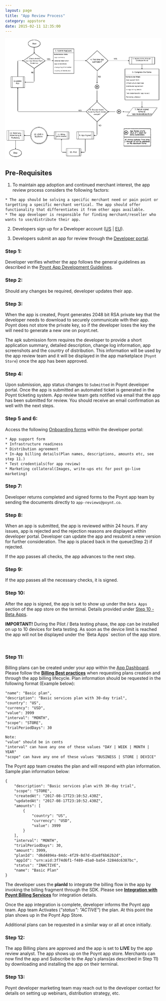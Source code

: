```yaml
---
layout: page
title: "App Review Process"
category: appstore
date: 2015-02-11 12:35:00
---
```



<!-- ![](https://d347164ulyc57y.cloudfront.net/2017/07/Final-Developer-flow--3-.png -->
  ![](../assets/Developer_flow_10232018.png)



## Pre-Requisites

1) To maintain app adoption and continued merchant interest, the app review process considers the following factors:

```
* The app should be solving a specific merchant need or pain point or targetting a specific merchant vertical. The app should offer functionality that differentiates it from other apps available.
* The app developer is responsible for finding merchant/reseller who wants to use/distribute their app.
```

2) Developers sign up for a Developer account ([US](https://poynt.net/auth/signup/developer) \| [EU](https://eu.poynt.net/auth/signup/developer)).

3) Developers submit an app for review through the [Developer portal](https://poynt.net/terminalapps).

### Step 1:
Developer verifies whether the app follows the general guidelines as described in the [Poynt App Development Guidelines](../appstore/app-development-guidelines.html).

### Step 2:
Should any changes be required, developer updates their app.

### Step 3:
When the app is created, Poynt generates 2048 bit RSA private key that the developer needs to download to securely communicate with their app. Poynt does not store the private key, so if the developer loses the key the will need to generate a new one on poynt.net.

The apk submission form requires the developer to provide a short application summary, detailed description, change log information, app screenshots and the country of distribution. This information will be used by the app review team and it will be displayed in the app marketplace (`Poynt Store`) once the app has been approved.

### Step 4:
Upon submission, app status changes to `Submitted` in Poynt developer portal.
Once the app is submitted an automated ticket is generated in the Poynt ticketing system. App review team gets notified via email that the app has been submitted for review. You should receive an email confirmation as well with the next steps.

### Step 5 and 6:
Access the following [Onboarding forms](https://poynt.net/mc/#/account/docs) within the developer portal:
```
* App support form
* Infrastructure readiness
* Distribution agreement
* In-App billing details(Plan names, descriptions, amounts etc, see step 11.)
* Test credentials(for app review)
* Marketing collateral(Images, write-ups etc for post go-live marketing)
```


### Step 7:
Developer returns completed and signed forms to the Poynt app team by sending the documents directly to `app-reviews@poynt.co`.


### Step 8:
When an app is submitted, the app is reviewed within 24 hours. If any issues, app is rejected and the rejection reasons are displayed within developer portal. Developer can update the app and resubmit a new version for further consideration. The app is placed back in the queue(Step 2) if rejected.

If the app passes all checks, the app advances to the next step.

### Step 9:
If the app passes all the necessary checks, it is signed.

### Step 10:
After the app is signed, the app is set to show up under the `Beta Apps` section of the app store on the terminal. Details provided under <a href="https://poynt.github.io/developer/appstore/how-to-submit-apk.html#BetaApps">Step 10 - Beta Apps</a>.
<div class="note"><span style="font-weight:bold">IMPORTANT!</span> During the Pilot / Beta testing phase, the app can be installed on up to 10 devices for beta testing. As soon as the device limit is reached the app will not be displayed under the `Beta Apps` section of the app store.</div>
<p>&nbsp;</p>
<p>
</p>


### Step 11:
Billing plans can be created under your app within the [App Dashboard](https://poynt.net/mc/#/developer/dashboard). Please follow the [**Billing Best practices**](../appstore/app-billing-best-practices.html) when requesting plans creation and through the app billing lifecycle. Plan information should be requested in the following format (Example below):

```
"name": "Basic plan",
"description": "Basic services plan with 30-day trial",
"country": "US",
"currency": "USD",
"value": 3999
"interval": "MONTH",
"scope": "STORE",
"trialPeriodDays": 30
```

```
Note:
"value" should be in cents
"interval" can have any one of these values "DAY | WEEK | MONTH | YEAR"
"scope" can have any one of these values "BUSINESS | STORE | DEVICE"

```

The Poynt app team creates the plan and will respond with plan information. Sample plan information below:

```
{
    "description": "Basic services plan with 30-day trial",
    "scope": "STORE",
    "createdAt": "2017-08-17T23:10:52.430Z",
    "updatedAt": "2017-08-17T23:10:52.430Z",
    "amounts": [
        {
            "country": "US",
            "currency": "USD",
            "value": 3999
        }
    ],
    "interval": "MONTH",
    "trialPeriodDays": 30,
    "amount": 3999,
    "planId": "d6d4894a-84dc-4f29-8d7d-d1e8f6b62b2d",
    "appId": "urn:aid:3f74d6f1-f489-45a0-ba54-3284dc6387bc",
    "status": "INACTIVE",
    "name": "Basic Plan"
}
```

 The developer uses the **planId** to integrate the billing flow in the app by invoking the billing fragment through the SDK. Please see [**Integration with Poynt Billing Services**](../appstore/integrating-with-billing.html) for integration details.

Once the app integration is complete, developer informs the Poynt app team. App team Activates (*"status": "ACTIVE"*) the plan. At this point the plan shows up in the Poynt App Store.

Additional plans can be requested in a similar way or all at once initially.

### Step 12:
The app Billing plans are approved and the app is set to **LIVE** by the app review analyst. The app shows up on the Poynt app store. Merchants can now find the app and Subscribe to the App's plans(as described in Step 11) by downloading and installing the app on their terminal.

### Step 13:
Poynt developer marketing team may reach out to the developer contact for details on setting up webinars, distribution strategy, etc.

<!-- feedback widget -->
<SCRIPT type="text/javascript">window.doorbellOptions = { appKey: 'eDRWq9iHMZLMyue0tGGchA7bvMGCFBeaHm8XBDUSkdBFcv0cYCi9eDTRBEIekznx' };(function(w, d, t) { var hasLoaded = false; function l() { if (hasLoaded) { return; } hasLoaded = true; window.doorbellOptions.windowLoaded = true; var g = d.createElement(t);g.id = 'doorbellScript';g.type = 'text/javascript';g.async = true;g.src = 'https://embed.doorbell.io/button/6657?t='+(new Date().getTime());(d.getElementsByTagName('head')[0]||d.getElementsByTagName('body')[0]).appendChild(g); } if (w.attachEvent) { w.attachEvent('onload', l); } else if (w.addEventListener) { w.addEventListener('load', l, false); } else { l(); } if (d.readyState == 'complete') { l(); } }(window, document, 'SCRIPT')); </SCRIPT>

<script language="javascript">
window.location="https://poynt.github.io/developer-docs/appStore/app-review.html"
</script>
